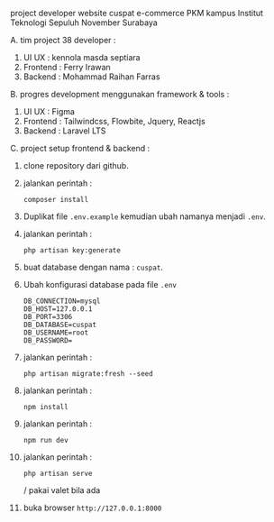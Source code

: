 project developer website cuspat e-commerce PKM kampus Institut Teknologi Sepuluh November Surabaya

A. tim project 38 developer :

1. UI UX : kennola masda septiara
2. Frontend : Ferry Irawan
3. Backend : Mohammad Raihan Farras

B. progres development menggunakan framework & tools :

1. UI UX : Figma
2. Frontend : Tailwindcss, Flowbite, Jquery, Reactjs
3. Backend : Laravel LTS

C. project setup frontend & backend :

1. clone repository dari github.

2. jalankan perintah :

    ```
    composer install
    ```

3. Duplikat file `.env.example` kemudian ubah namanya menjadi `.env`.

4. jalankan perintah :

    ```
    php artisan key:generate
    ```

5. buat database dengan nama : `cuspat`.

6. Ubah konfigurasi database pada file `.env`
    ```
    DB_CONNECTION=mysql
    DB_HOST=127.0.0.1
    DB_PORT=3306
    DB_DATABASE=cuspat
    DB_USERNAME=root
    DB_PASSWORD=
    ```
7. jalankan perintah :
    ```
    php artisan migrate:fresh --seed
    ```
8. jalankan perintah :
    ```
    npm install
    ```
9. jalankan perintah :
    ```
    npm run dev
    ```
10. jalankan perintah :

    ```
    php artisan serve
    ```

    / pakai valet bila ada

11. buka browser `http://127.0.0.1:8000`
